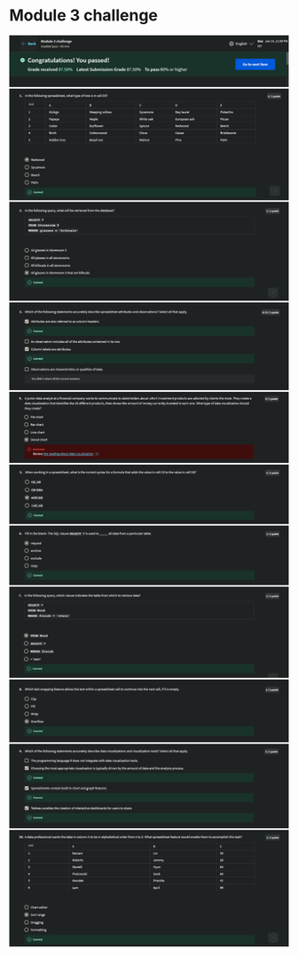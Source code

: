 # Module 3 challenge

![](imgs_3/Q-0.png)
![](imgs_3/Q-1.png)
![](imgs_3/Q-2.png)
![](imgs_3/Q-3.png)
![](imgs_3/Q-4.png)
![](imgs_3/Q-5.png)
![](imgs_3/Q-6.png)
![](imgs_3/Q-7.png)
![](imgs_3/Q-8.png)
![](imgs_3/Q-9.png)
![](imgs_3/Q-10.png)